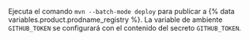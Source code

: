 Ejecuta el comando `mvn --batch-mode deploy` para publicar a {% data variables.product.prodname_registry %}. La variable de ambiente `GITHUB_TOKEN` se configurará con el contenido del secreto `GITHUB_TOKEN`.
